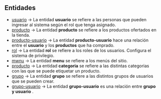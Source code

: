 ## Entidades

+ [usuario](entidades/usuario.md)
-> La entidad **usuario** se refiere a las personas que pueden ingresar al sistema según el rol que tenga asignado.
+ [producto](entidades/producto.md)
-> La entidad **producto** se refiere a los productos ofertados en la tienda.
+ [producto-usuario](entidades/producto-usuario.md)
-> La entidad **producto-usuario** hace una relación entre el **usuario** y los **productos** que ha comprado.
+ [rol](entidades/rol.md)
-> La entidad **rol** se refiere a los roles de los usuarios. Configura el sistema de privilegio.
+ [mwnu](entidades/menu.md)
-> La entidad **menu** se refiere a los menús del sitio.
+ [producto](entidades/categoria.md)
-> La entidad **categoria** se refiere a las distintas categorias con las que se puede etiquetar un producto.
+ [grupo](entidades/grupo.md)
-> La entidad **grupo** se refiere a las distintos grupos de usuarios que se pueden crear.
+ [grupo-usuario](entidades/grupo-usuario.md)
-> La entidad **grupo-usuario**  es una relación entre **grupo y usuario** .
